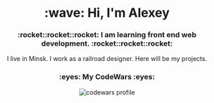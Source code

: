 <div align="center">
<h1> :wave: Hi, I'm Alexey </h1>
<h3> :rocket::rocket::rocket: I am learning front end web development. :rocket::rocket::rocket: </h3>
<p>I live in Minsk. I work as a railroad designer. Here will be my projects.</p>
<h3>:eyes:     My CodeWars     :eyes:</h3>
  <img src="https://www.codewars.com/users/LineCoran/badges/large" alt="codewars profile">
</a>
</div>

